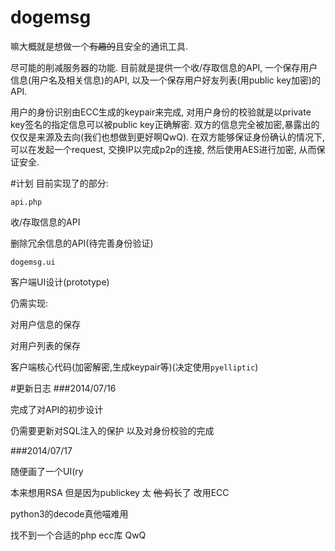 dogemsg
=======

嘛大概就是想做一个<del>有趣的</del>且安全的通讯工具.

尽可能的削减服务器的功能. 目前就是提供一个收/存取信息的API, 一个保存用户信息(用户名及相关信息)的API, 以及一个保存用户好友列表(用public key加密)的API.

用户的身份识别由ECC生成的keypair来完成, 对用户身份的校验就是以private key签名的指定信息可以被public key正确解密. 双方的信息完全被加密,暴露出的仅仅是来源及去向(我们也想做到更好啊QwQ).
在双方能够保证身份确认的情况下, 可以在发起一个request, 交换IP以完成p2p的连接, 然后使用AES进行加密, 从而保证安全.

#计划
目前实现了的部分:


`api.php`

收/存取信息的API

删除冗余信息的API(待完善身份验证)


`dogemsg.ui`

客户端UI设计(prototype) 


仍需实现:

对用户信息的保存

对用户列表的保存


客户端核心代码(加密解密,生成keypair等)(决定使用`pyelliptic`)


#更新日志
###2014/07/16

完成了对API的初步设计

仍需要更新对SQL注入的保护 以及对身份校验的完成


###2014/07/17

随便画了一个UI(ry

本来想用RSA 但是因为publickey 太 <del>他 妈</del>长了 改用ECC

python3的decode真他喵难用

找不到一个合适的php ecc库 QwQ
